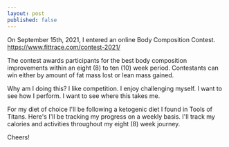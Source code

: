 ```yaml
---
layout: post
published: false
---
```


On September 15th, 2021, I entered an online Body Composition Contest.
https://www.fittrace.com/contest-2021/

The contest awards participants for the best body composition improvements within an eight (8) to ten (10) week period. 
Contestants can win either by amount of fat mass lost or lean mass gained. 


Why am I doing this?
I like competition. I enjoy challenging myself.
I want to see how I perform.
I want to see where this takes me. 

For my diet of choice I'll be following a ketogenic diet I found in Tools of Titans. 
Here's I'll be tracking my progress on a weekly basis. I'll track my calories and activities throughout my eight (8) week journey. 

Cheers!
